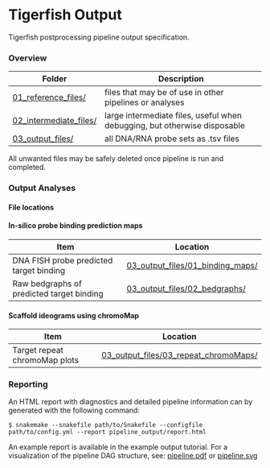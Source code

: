 
# Tigerfish Output

Tigerfish postprocessing pipeline output specification.

### Overview

| Folder        | Description                                                       |
|---------------|-------------------------------------------------------------------|
| [01_reference_files/](../../example_run/tigerfish_postprocess/expected_pipeline_output/01_reference_files)   | files that may be of use in other pipelines or analyses |
| [02_intermediate_files/](../../example_run/tigerfish_postprocess/expected_pipeline_output/02_intermediate_files)  | large intermediate files, useful when debugging, but otherwise disposable |
| [03_output_files/](../../example_run/tigerfish_postprocess/expected_pipeline_output/03_output_files) | all DNA/RNA probe sets as .tsv files |

All unwanted files may be safely deleted once pipeline is run and completed.

### Output Analyses

#### File locations

#### In-silico probe binding prediction maps

| Item        | Location                                                       |
|---------------|-------------------------------------------------------------------|
| DNA FISH probe predicted target binding | [03_output_files/01_binding_maps/](../../example_run/expected_pipeline_output/03_output_files/01_binding_maps) | 
| Raw bedgraphs of predicted target binding | [03_output_files/02_bedgraphs/](../../example_run/expected_pipeline_output/03_output_files/02_bedgraphs) |


#### Scaffold ideograms using chromoMap

| Item        | Location                                                       |
|---------------|-------------------------------------------------------------------|
| Target repeat chromoMap plots | [03_output_files/03_repeat_chromoMaps/](../../example_run/expected_pipeline_output/03_output_files/03_repeat_chromoMaps) |

### Reporting

An HTML report with diagnostics and detailed pipeline information can by generated with the following command:

```
$ snakemake --snakefile path/to/Snakefile --configfile path/to/config.yml --report pipeline_output/report.html
```

An example report is available in the example output tutorial. For a visualization of the pipeline DAG structure, see: [pipeline.pdf](../../example_run/expected_pipeline_output/pipeline.pdf) or [pipeline.svg](../../example_run/expected_pipeline_output/pipeline.svg)

